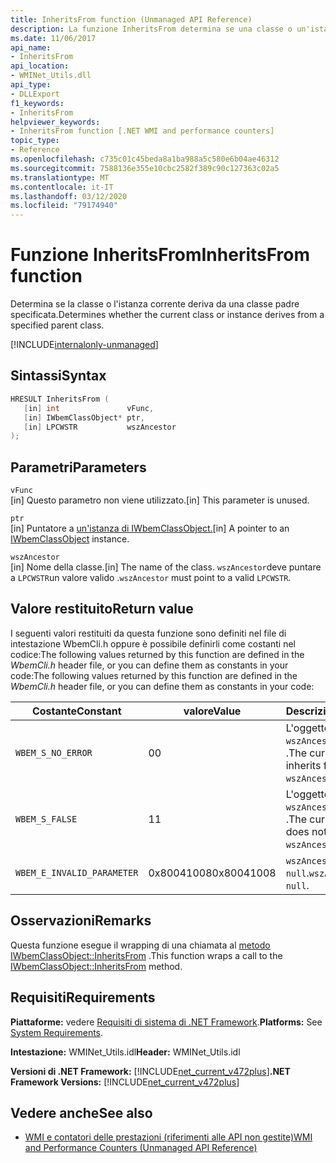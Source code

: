 ```yaml
---
title: InheritsFrom function (Unmanaged API Reference)
description: La funzione InheritsFrom determina se una classe o un'istanza deriva da una particolare classe padre.
ms.date: 11/06/2017
api_name:
- InheritsFrom
api_location:
- WMINet_Utils.dll
api_type:
- DLLExport
f1_keywords:
- InheritsFrom
helpviewer_keywords:
- InheritsFrom function [.NET WMI and performance counters]
topic_type:
- Reference
ms.openlocfilehash: c735c01c45beda8a1ba988a5c580e6b04ae46312
ms.sourcegitcommit: 7588136e355e10cbc2582f389c90c127363c02a5
ms.translationtype: MT
ms.contentlocale: it-IT
ms.lasthandoff: 03/12/2020
ms.locfileid: "79174940"
---
```

# <a name="inheritsfrom-function"></a><span data-ttu-id="120ae-103">Funzione InheritsFrom</span><span class="sxs-lookup"><span data-stu-id="120ae-103">InheritsFrom function</span></span>
<span data-ttu-id="120ae-104">Determina se la classe o l'istanza corrente deriva da una classe padre specificata.</span><span class="sxs-lookup"><span data-stu-id="120ae-104">Determines whether the current class or instance derives from a specified parent class.</span></span>

[!INCLUDE[internalonly-unmanaged](../../../../includes/internalonly-unmanaged.md)]

## <a name="syntax"></a><span data-ttu-id="120ae-105">Sintassi</span><span class="sxs-lookup"><span data-stu-id="120ae-105">Syntax</span></span>  
  
```cpp
HRESULT InheritsFrom (
   [in] int               vFunc,
   [in] IWbemClassObject* ptr,
   [in] LPCWSTR           wszAncestor
);
```  

## <a name="parameters"></a><span data-ttu-id="120ae-106">Parametri</span><span class="sxs-lookup"><span data-stu-id="120ae-106">Parameters</span></span>

`vFunc`  
<span data-ttu-id="120ae-107">[in] Questo parametro non viene utilizzato.</span><span class="sxs-lookup"><span data-stu-id="120ae-107">[in] This parameter is unused.</span></span>

`ptr`  
<span data-ttu-id="120ae-108">[in] Puntatore a [un'istanza di IWbemClassObject.](/windows/desktop/api/wbemcli/nn-wbemcli-iwbemclassobject)</span><span class="sxs-lookup"><span data-stu-id="120ae-108">[in] A pointer to an [IWbemClassObject](/windows/desktop/api/wbemcli/nn-wbemcli-iwbemclassobject) instance.</span></span>

`wszAncestor`  
<span data-ttu-id="120ae-109">[in] Nome della classe.</span><span class="sxs-lookup"><span data-stu-id="120ae-109">[in] The name of the class.</span></span> <span data-ttu-id="120ae-110">`wszAncestor`deve puntare a `LPCWSTR`un valore valido .</span><span class="sxs-lookup"><span data-stu-id="120ae-110">`wszAncestor` must point to a valid `LPCWSTR`.</span></span>

## <a name="return-value"></a><span data-ttu-id="120ae-111">Valore restituito</span><span class="sxs-lookup"><span data-stu-id="120ae-111">Return value</span></span>

<span data-ttu-id="120ae-112">I seguenti valori restituiti da questa funzione sono definiti nel file di intestazione WbemCli.h oppure è possibile definirli come costanti nel codice:The following values returned by this function are defined in the *WbemCli.h* header file, or you can define them as constants in your code:</span><span class="sxs-lookup"><span data-stu-id="120ae-112">The following values returned by this function are defined in the *WbemCli.h* header file, or you can define them as constants in your code:</span></span>

|<span data-ttu-id="120ae-113">Costante</span><span class="sxs-lookup"><span data-stu-id="120ae-113">Constant</span></span>  |<span data-ttu-id="120ae-114">valore</span><span class="sxs-lookup"><span data-stu-id="120ae-114">Value</span></span>  |<span data-ttu-id="120ae-115">Descrizione</span><span class="sxs-lookup"><span data-stu-id="120ae-115">Description</span></span>  |
|---------|---------|---------|
| `WBEM_S_NO_ERROR` | <span data-ttu-id="120ae-116">0</span><span class="sxs-lookup"><span data-stu-id="120ae-116">0</span></span> | <span data-ttu-id="120ae-117">L'oggetto corrente `wszAncestor`eredita da .</span><span class="sxs-lookup"><span data-stu-id="120ae-117">The current object inherits from `wszAncestor`.</span></span>  |
| `WBEM_S_FALSE` | <span data-ttu-id="120ae-118">1</span><span class="sxs-lookup"><span data-stu-id="120ae-118">1</span></span> | <span data-ttu-id="120ae-119">L'oggetto corrente non `wszAncestor`eredita da .</span><span class="sxs-lookup"><span data-stu-id="120ae-119">The current object does not inherit from `wszAncestor`.</span></span> |
|`WBEM_E_INVALID_PARAMETER` | <span data-ttu-id="120ae-120">0x80041008</span><span class="sxs-lookup"><span data-stu-id="120ae-120">0x80041008</span></span> | <span data-ttu-id="120ae-121">`wszAncestor` è `null`.</span><span class="sxs-lookup"><span data-stu-id="120ae-121">`wszAncestor` is `null`.</span></span> |
  
## <a name="remarks"></a><span data-ttu-id="120ae-122">Osservazioni</span><span class="sxs-lookup"><span data-stu-id="120ae-122">Remarks</span></span>

<span data-ttu-id="120ae-123">Questa funzione esegue il wrapping di una chiamata al [metodo IWbemClassObject::InheritsFrom](/windows/desktop/api/wbemcli/nf-wbemcli-iwbemclassobject-inheritsfrom) .</span><span class="sxs-lookup"><span data-stu-id="120ae-123">This function wraps a call to the [IWbemClassObject::InheritsFrom](/windows/desktop/api/wbemcli/nf-wbemcli-iwbemclassobject-inheritsfrom) method.</span></span>

## <a name="requirements"></a><span data-ttu-id="120ae-124">Requisiti</span><span class="sxs-lookup"><span data-stu-id="120ae-124">Requirements</span></span>  
 <span data-ttu-id="120ae-125">**Piattaforme:** vedere [Requisiti di sistema di .NET Framework](../../get-started/system-requirements.md).</span><span class="sxs-lookup"><span data-stu-id="120ae-125">**Platforms:** See [System Requirements](../../get-started/system-requirements.md).</span></span>  
  
 <span data-ttu-id="120ae-126">**Intestazione:** WMINet_Utils.idl</span><span class="sxs-lookup"><span data-stu-id="120ae-126">**Header:** WMINet_Utils.idl</span></span>  
  
 <span data-ttu-id="120ae-127">**Versioni di .NET Framework:** [!INCLUDE[net_current_v472plus](../../../../includes/net-current-v472plus.md)]</span><span class="sxs-lookup"><span data-stu-id="120ae-127">**.NET Framework Versions:** [!INCLUDE[net_current_v472plus](../../../../includes/net-current-v472plus.md)]</span></span>  
  
## <a name="see-also"></a><span data-ttu-id="120ae-128">Vedere anche</span><span class="sxs-lookup"><span data-stu-id="120ae-128">See also</span></span>

- [<span data-ttu-id="120ae-129">WMI e contatori delle prestazioni (riferimenti alle API non gestite)</span><span class="sxs-lookup"><span data-stu-id="120ae-129">WMI and Performance Counters (Unmanaged API Reference)</span></span>](index.md)
